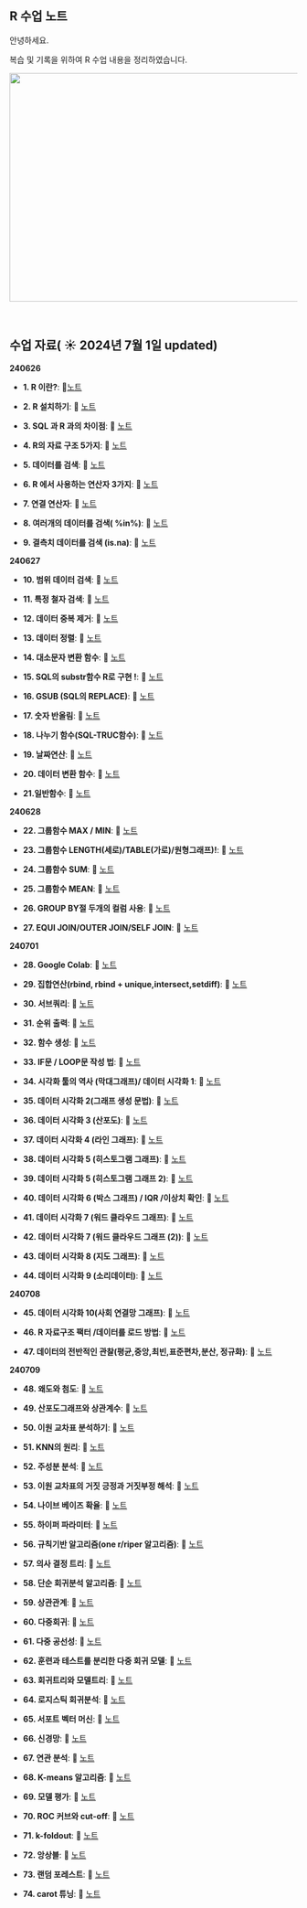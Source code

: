 ## R 수업 노트

안녕하세요.

복습 및 기록을 위하여 R 수업 내용을 정리하였습니다.

<img src="https://github.com/chonny1210/chonny1210/blob/main/R%20%EA%B7%B8%EB%A6%BC.png" width="600" height="400">

&nbsp; 


## 수업 자료( ☀️ 2024년 7월 1일 updated)

**240626**

- **1. R 이란?**:  📄[노트](https://chonny1210.tistory.com/37)
  &nbsp;
  
- **2. R 설치하기**: 📄 [노트](https://chonny1210.tistory.com/38)

- **3. SQL 과 R 과의 차이점**: 📄 [노트](https://chonny1210.tistory.com/39?category=1175828)

- **4. R의 자료 구조 5가지**: 📄 [노트](https://chonny1210.tistory.com/40?category=1175828)

- **5. 데이터를 검색**: 📄 [노트](https://chonny1210.tistory.com/41?category=1175828)

- **6. R 에서 사용하는 연산자 3가지**: 📄 [노트](https://chonny1210.tistory.com/42?category=1175828)

- **7. 연결 연산자**: 📄 [노트](https://chonny1210.tistory.com/43)

- **8. 여러개의 데이터를 검색( %in%)**: 📄 [노트](https://chonny1210.tistory.com/44?category=1175828)

- **9. 결측치 데이터를 검색 (is.na)**: 📄 [노트](https://chonny1210.tistory.com/45)

**240627**

- **10. 범위 데이터 검색**: 📄 [노트](https://chonny1210.tistory.com/47)

- **11. 특정 철자 검색**: 📄 [노트](https://chonny1210.tistory.com/46)

- **12. 데이터 중복 제거**: 📄 [노트](https://chonny1210.tistory.com/49)
  
- **13. 데이터 정렬**: 📄 [노트](https://chonny1210.tistory.com/50)
  
- **14. 대소문자 변환 함수**: 📄 [노트](https://chonny1210.tistory.com/51)
  
- **15. SQL의 substr함수 R로 구현  !**: 📄 [노트](https://chonny1210.tistory.com/52)
  
- **16. GSUB (SQL의 REPLACE)**: 📄 [노트](https://chonny1210.tistory.com/53)
  
- **17. 숫자 반올림**: 📄 [노트](https://chonny1210.tistory.com/54)
  
- **18.  나누기 함수(SQL-TRUC함수)**: 📄 [노트](https://chonny1210.tistory.com/55)

- **19. 날짜연산**: 📄 [노트](https://chonny1210.tistory.com/56)

- **20. 데이터 변환 함수**: 📄 [노트](https://chonny1210.tistory.com/57)

- **21.일반함수**: 📄 [노트](https://chonny1210.tistory.com/58)

**240628**

- **22. 그룹함수 MAX / MIN**: 📄 [노트](https://chonny1210.tistory.com/59)

- **23. 그룹함수 LENGTH(세로)/TABLE(가로)/원형그래프)!**: 📄 [노트](https://chonny1210.tistory.com/60)

- **24. 그룹함수 SUM**: 📄 [노트](https://chonny1210.tistory.com/61)

- **25. 그룹함수 MEAN**: 📄 [노트](https://chonny1210.tistory.com/62)

- **26. GROUP BY절 두개의 컬럼 사용**: 📄 [노트](https://chonny1210.tistory.com/63)

- **27. EQUI JOIN/OUTER JOIN/SELF JOIN**: 📄 [노트](https://chonny1210.tistory.com/64)

**240701**

- **28. Google Colab**: 📄 [노트](https://chonny1210.tistory.com/65)

- **29. 집합연산(rbind, rbind + unique,intersect,setdiff)**: 📄 [노트](https://chonny1210.tistory.com/66)

- **30. 서브쿼리**: 📄 [노트](https://chonny1210.tistory.com/67)

- **31. 순위 출력**: 📄 [노트](https://chonny1210.tistory.com/68)

- **32. 함수 생성**: 📄 [노트](https://chonny1210.tistory.com/69)

- **33. IF문 / LOOP문 작성 법**: 📄 [노트](https://chonny1210.tistory.com/manage/posts/)

- **34. 시각화 툴의 역사 (막대그래프)/ 데이터 시각화 1**: 📄 [노트](https://chonny1210.tistory.com/71)

- **35. 데이터 시각화 2(그래프 생성 문법)**: 📄 [노트](https://chonny1210.tistory.com/72)

- **36. 데이터 시각화 3 (산포도)**: 📄 [노트](https://chonny1210.tistory.com/73)

- **37. 데이터 시각화 4 (라인 그래프)**: 📄 [노트](https://chonny1210.tistory.com/74)

- **38. 데이터 시각화 5 (히스토그램 그래프)**: 📄 [노트](https://chonny1210.tistory.com/75)

- **39. 데이터 시각화 5 (히스토그램 그래프 2)**: 📄 [노트](https://chonny1210.tistory.com/76)

- **40. 데이터 시각화 6 (박스 그래프) / IQR /이상치 확인**: 📄 [노트](https://chonny1210.tistory.com/78)

- **41.  데이터 시각화 7 (워드 클라우드 그래프)**: 📄 [노트](https://chonny1210.tistory.com/79)

- **42. 데이터 시각화 7 (워드 클라우드 그래프 (2))**: 📄 [노트](https://chonny1210.tistory.com/80)

- **43. 데이터 시각화 8 (지도 그래프)**: 📄 [노트](https://chonny1210.tistory.com/81)

- **44. 데이터 시각화 9 (소리데이터)**: 📄 [노트](https://chonny1210.tistory.com/82)

**240708**

- **45. 데이터 시각화 10(사회 연결망 그래프)**: 📄 [노트](https://chonny1210.tistory.com/83)

- **46. R 자료구조 팩터 /데이터를 로드 방법**: 📄 [노트](https://chonny1210.tistory.com/84)

- **47. 데이터의 전반적인 관찰(평균,중앙,최빈,표준편차,분산, 정규화)**: 📄 [노트](https://chonny1210.tistory.com/85)

**240709**

- **48. 왜도와 첨도**: 📄 [노트](https://chonny1210.tistory.com/86)

- **49. 산포도그래프와 상관계수**: 📄 [노트](https://chonny1210.tistory.com/87)

- **50. 이원 교차표 분석하기**: 📄 [노트](https://chonny1210.tistory.com/88)
  
- **51. KNN의 원리**: 📄 [노트](https://chonny1210.tistory.com/89)

- **52. 주성분 분석**: 📄 [노트](https://chonny1210.tistory.com/90)

- **53. 이원 교차표의 거짓 긍정과 거짓부정 해석**: 📄 [노트](https://chonny1210.tistory.com/91)
 
- **54. 나이브 베이즈 확율**: 📄 [노트](https://chonny1210.tistory.com/92)

- **55. 하이퍼 파라미터**: 📄 [노트](https://chonny1210.tistory.com/93)

- **56. 규칙기반 알고리즘(one r/riper 알고리즘)**: 📄 [노트](https://chonny1210.tistory.com/94)

- **57. 의사 결정 트리**: 📄 [노트](https://chonny1210.tistory.com/95)

- **58. 단순 회귀분석 알고리즘**: 📄 [노트](https://chonny1210.tistory.com/96)
 
- **59. 상관관계**: 📄 [노트](https://chonny1210.tistory.com/97)

- **60. 다중회귀**: 📄 [노트](https://chonny1210.tistory.com/98)

- **61. 다중 공선성**: 📄 [노트](https://chonny1210.tistory.com/99)

- **62. 훈련과 테스트를 분리한 다중 회귀 모델**: 📄 [노트](https://chonny1210.tistory.com/100)

- **63. 회귀트리와 모델트리**: 📄 [노트](https://chonny1210.tistory.com/101)
 
- **64. 로지스틱 회귀분석**: 📄 [노트](https://chonny1210.tistory.com/102)

- **65. 서포트 벡터 머신**: 📄 [노트](https://chonny1210.tistory.com/103)

- **66. 신경망**: 📄 [노트](https://chonny1210.tistory.com/104)

- **67. 연관 분석**: 📄 [노트](https://chonny1210.tistory.com/105)

- **68. K-means 알고리즘**: 📄 [노트](https://chonny1210.tistory.com/106)

- **69. 모델 평가**: 📄 [노트](https://chonny1210.tistory.com/107)
 
- **70. ROC 커브와 cut-off**: 📄 [노트](https://chonny1210.tistory.com/108)

- **71. k-foldout**: 📄 [노트](https://chonny1210.tistory.com/109)

- **72. 앙상블**: 📄 [노트](https://chonny1210.tistory.com/110)

- **73. 랜덤 포레스트**: 📄 [노트](https://chonny1210.tistory.com/111)

- **74. carot 튜닝**: 📄 [노트](https://chonny1210.tistory.com/112)
 
